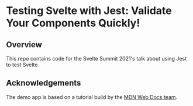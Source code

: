 # Testing Svelte with Jest: Validate Your Components Quickly!

## Overview
This repo contains code for the Svelte Summit 2021's talk about using Jest to test Svelte.

## Acknowledgements
The demo app is based on a tutorial build by the [MDN Web Docs team](https://github.com/opensas/mdn-svelte-tutorial).
